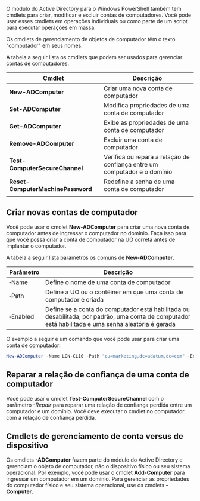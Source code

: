 O módulo do Active Directory para o Windows PowerShell também tem cmdlets para criar, modificar e excluir contas de computadores. Você pode usar esses cmdlets em operações individuais ou como parte de um script para executar operações em massa.

Os cmdlets de gerenciamento de objetos de computador têm o texto "computador" em seus nomes.

A tabela a seguir lista os cmdlets que podem ser usados para gerenciar contas de computadores.

| Cmdlet                            | Descrição                                                                 |
| --------------------------------- | ------------------------------------------------------------------------- |
| **New-ADComputer**                | Criar uma nova conta de computador                                        |
| **Set-ADComputer**                | Modifica propriedades de uma conta de computador                          |
| **Get-ADComputer**                | Exibe as propriedades de uma conta de computador                          |
| **Remove-ADComputer**             | Excluir uma conta de computador                                           |
| **Test-ComputerSecureChannel**    | Verifica ou repara a relação de confiança entre um computador e o domínio |
| **Reset-ComputerMachinePassword** | Redefine a senha de uma conta de computador                               |
|                                   |                                                                           |

## Criar novas contas de computador
Você pode usar o cmdlet **New-ADComputer** para criar uma nova conta de computador antes de ingressar o computador no domínio. Faça isso para que você possa criar a conta de computador na UO correta antes de implantar o computador.

A tabela a seguir lista parâmetros os comuns de **New-ADComputer**.

| Parâmetro | Descrição                                                                                                                                           |
| --------- | --------------------------------------------------------------------------------------------------------------------------------------------------- |
| ‑Name     | Define o nome de uma conta de computador                                                                                                            |
| ‑Path     | Define a UO ou o contêiner em que uma conta de computador é criada                                                                                  |
| ‑Enabled  | Define se a conta do computador está habilitada ou desabilitada; por padrão, uma conta de computador está habilitada e uma senha aleatória é gerada |

O exemplo a seguir é um comando que você pode usar para criar uma conta de computador:
```powershell
New-ADComputer -Name LON-CL10 -Path "ou=marketing,dc=adatum,dc=com" -Enabled $true 
```

## Reparar a relação de confiança de uma conta de computador
Você pode usar o cmdlet **Test-ComputerSecureChannel** com o parâmetro _-Repair_ para reparar uma relação de confiança perdida entre um computador e um domínio. Você deve executar o cmdlet no computador com a relação de confiança perdida.

## Cmdlets de gerenciamento de conta versus de dispositivo
Os cmdlets **-ADComputer** fazem parte do módulo do Active Directory e gerenciam o objeto de computador, não o dispositivo físico ou seu sistema operacional. Por exemplo, você pode usar o cmdlet **Add-Computer** para ingressar um computador em um domínio. Para gerenciar as propriedades do computador físico e seu sistema operacional, use os cmdlets **-Computer**.





















